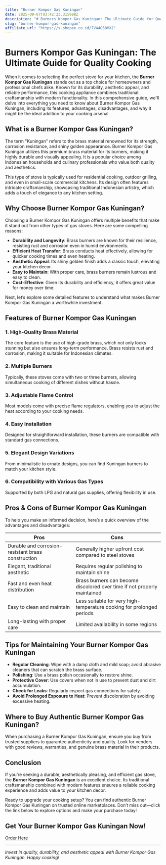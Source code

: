 ```yaml
---
title: "Burner Kompor Gas Kuningan"
date: 2025-09-07T03:42:23.315988Z
description: "# Burners Kompor Gas Kuningan: The Ultimate Guide for Quality Cooking..."
slug: "burner-kompor-gas-kuningan"
affiliate_url: "https://s.shopee.co.id/7V44C68VX2"
---
```

# Burners Kompor Gas Kuningan: The Ultimate Guide for Quality Cooking

When it comes to selecting the perfect stove for your kitchen, the **Burner Kompor Gas Kuningan** stands out as a top choice for homeowners and professional chefs alike. Known for its durability, aesthetic appeal, and reliable performance, this cooking appliance combines traditional craftsmanship with modern functionality. In this comprehensive guide, we'll delve into everything you need to know about Burner Kompor Gas Kuningan, including its features, advantages, disadvantages, and why it might be the ideal addition to your cooking arsenal.

## What is a Burner Kompor Gas Kuningan?

The term "Kuningan" refers to the brass material renowned for its strength, corrosion resistance, and shiny golden appearance. Burner Kompor Gas Kuningan utilizes this premium brass material for its burners, making it highly durable and visually appealing. It is a popular choice among Indonesian households and culinary professionals who value both quality and aesthetics.

This type of stove is typically used for residential cooking, outdoor grilling, and even in small-scale commercial kitchens. Its design often features intricate craftsmanship, showcasing traditional Indonesian artistry, which adds a touch of elegance to any kitchen setting.

## Why Choose Burner Kompor Gas Kuningan?

Choosing a Burner Kompor Gas Kuningan offers multiple benefits that make it stand out from other types of gas stoves. Here are some compelling reasons:

- **Durability and Longevity**: Brass burners are known for their resilience, resisting rust and corrosion even in humid environments.
- **Efficient Heat Transfer**: Brass conducts heat effectively, allowing for quicker cooking times and even heating.
- **Aesthetic Appeal**: Its shiny golden finish adds a classic touch, elevating your kitchen decor.
- **Easy to Maintain**: With proper care, brass burners remain lustrous and easy to clean.
- **Cost-Effective**: Given its durability and efficiency, it offers great value for money over time.

Next, let’s explore some detailed features to understand what makes Burner Kompor Gas Kuningan a worthwhile investment.

## Features of Burner Kompor Gas Kuningan

### 1. High-Quality Brass Material

The core feature is the use of high-grade brass, which not only looks stunning but also ensures long-term performance. Brass resists rust and corrosion, making it suitable for Indonesian climates.

### 2. Multiple Burners

Typically, these stoves come with two or three burners, allowing simultaneous cooking of different dishes without hassle.

### 3. Adjustable Flame Control

Most models come with precise flame regulators, enabling you to adjust the heat according to your cooking needs.

### 4. Easy Installation

Designed for straightforward installation, these burners are compatible with standard gas connections.

### 5. Elegant Design Variations

From minimalistic to ornate designs, you can find Kuningan burners to match your kitchen style.

### 6. Compatibility with Various Gas Types

Supported by both LPG and natural gas supplies, offering flexibility in use.

## Pros & Cons of Burner Kompor Gas Kuningan

To help you make an informed decision, here’s a quick overview of the advantages and disadvantages:

| **Pros** | **Cons** |
|------------------------------|----------------------------------|
| Durable and corrosion-resistant brass construction | Generally higher upfront cost compared to steel stoves |
| Elegant, traditional aesthetic | Requires regular polishing to maintain shine |
| Fast and even heat distribution | Brass burners can become discolored over time if not properly maintained |
| Easy to clean and maintain | Less suitable for very high-temperature cooking for prolonged periods |
| Long-lasting with proper care | Limited availability in some regions |

## Tips for Maintaining Your Burner Kompor Gas Kuningan

- **Regular Cleaning**: Wipe with a damp cloth and mild soap; avoid abrasive cleaners that can scratch the brass surface.
- **Polishing**: Use a brass polish occasionally to restore shine.
- **Protective Cover**: Use covers when not in use to prevent dust and dirt accumulation.
- **Check for Leaks**: Regularly inspect gas connections for safety.
- **Avoid Prolonged Exposure to Heat**: Prevent discoloration by avoiding excessive heating.

## Where to Buy Authentic Burner Kompor Gas Kuningan?

When purchasing a Burner Kompor Gas Kuningan, ensure you buy from trusted suppliers to guarantee authenticity and quality. Look for vendors with good reviews, warranties, and genuine brass material in their products.

## Conclusion

If you’re seeking a durable, aesthetically pleasing, and efficient gas stove, the **Burner Kompor Gas Kuningan** is an excellent choice. Its traditional craftsmanship combined with modern features ensures a reliable cooking experience and adds value to your kitchen decor.

Ready to upgrade your cooking setup? You can find authentic Burner Kompor Gas Kuningan on trusted online marketplaces. Don’t miss out—click the link below to explore options and make your purchase today!

## **Get Your Burner Kompor Gas Kuningan Now!**

[Order Here](https://s.shopee.co.id/7V44C68VX2)

---

*Invest in quality, durability, and aesthetic appeal with Burner Kompor Gas Kuningan. Happy cooking!*